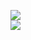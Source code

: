 [![](https://img.shields.io/badge/Made%20With-Github%20Spray-lightgrey.svg?style=for-the-badge&logo=github)](https://github.com/Annihil/github-spray#267)  
[![](https://i.imgur.com/2DrTn0Z.gif)](https://github.com/Annihil/github-spray)
